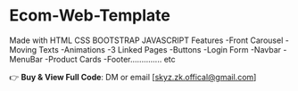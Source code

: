 # Ecom-Web-Template
Made with HTML CSS BOOTSTRAP JAVASCRIPT
Features
-Front Carousel
-Moving Texts
-Animations
-3 Linked Pages
-Buttons
-Login Form
-Navbar
-MenuBar
-Product Cards
-Footer.............. etc

👉 **Buy & View Full Code**: DM or email [skyz.zk.offical@gmail.com]
